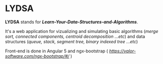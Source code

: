 # LYDSA

**LYDSA** stands for **_Learn-Your-Data-Structures-and-Algorithms_**. 

It's a web application for vizualizing and simulating basic algorithms (_merge sort, connected components, centroid decomposition ...etc_) and data structures (_queue, stack, segment tree, binary indexed tree ...etc_)

Front-end is done in Angular 5 and ngx-bootstrap ( _https://valor-software.com/ngx-bootstrap/#/_ )
